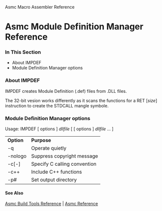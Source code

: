 Asmc Macro Assembler Reference

# Asmc Module Definition Manager Reference

### In This Section

- About IMPDEF
- Module Definition Manager options

### About IMPDEF

IMPDEF creates Module Definition (.def) files from .DLL files.

The 32-bit vesion works differently as it scans the functions for a RET [_size_] instruction to create the STDCALL mangle symbole.

### Module Definition Manager options

Usage: IMPDEF [ options ] _dllfile_ [ [ options ] _dllfile_ ... ]

<table>
<tr><td><b>Option</b></td><td><b>Purpose</b></td></tr>
<tr><td>-q</td><td>Operate quietly</td></tr>
<tr><td>-nologo</td><td>Suppress copyright message</td></tr>
<tr><td>-c[-]</td><td>Specify C calling convention</td></tr>
<tr><td>-c++</td><td>Include C++ functions</td></tr>
<tr><td>-p#</td><td>Set output directory</td></tr>
</table>

#### See Also

[Asmc Build Tools Reference](readme.md) | [Asmc Reference](../readme.md)

